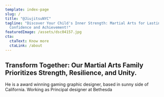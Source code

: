 ```yaml
---
template: index-page
slug: /
title: "@JiujitsuNYC"
tagline: "Discover Your Child's Inner Strength: Martial Arts for Lasting
  Confidence and Achievement!"
featuredImage: /assets/dsc04157.jpg
cta:
  ctaText: Know more
  ctaLink: /about
---
```

## Transform Together: Our Martial Arts Family Prioritizes Strength, Resilience, and Unity.

He is a award winning gaming graphic designer, based in sunny side of California. Working as Principal designer at Bethesda
